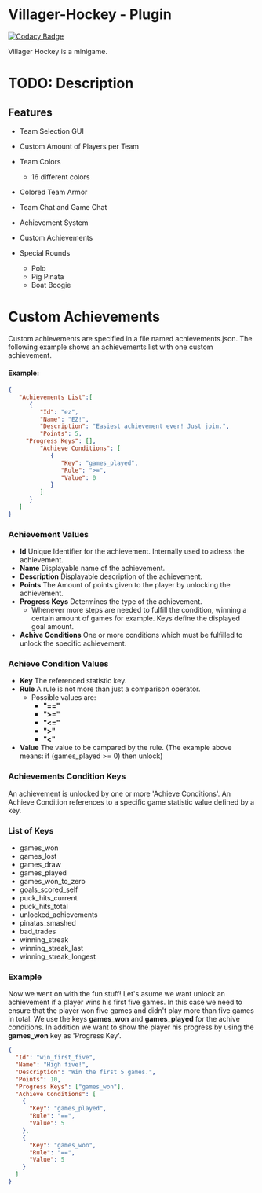 # Villager-Hockey - Plugin

[![Codacy Badge](https://api.codacy.com/project/badge/Grade/b6ceaca0c2b141cfbe8b0ab792ecaaf2)](https://app.codacy.com/gh/SimonAtelier/VillagerHockey?utm_source=github.com&utm_medium=referral&utm_content=SimonAtelier/VillagerHockey&utm_campaign=Badge_Grade_Settings)

Villager Hockey is a minigame.

# TODO: Description

## Features
- Team Selection GUI
- Custom Amount of Players per Team
- Team Colors
	* 16 different colors
- Colored Team Armor
- Team Chat and Game Chat

- Achievement System
- Custom Achievements
- Special Rounds
	* Polo
	* Pig Pinata
	* Boat Boogie
	
# Custom Achievements
Custom achievements are specified in a file named achievements.json.
The following example shows an achievements list with one custom achievement.
#### Example:
```json
{
   "Achievements List":[
      {
         "Id": "ez",
         "Name": "EZ!",
         "Description": "Easiest achievement ever! Just join.",
         "Points": 5,
	 "Progress Keys": [],
         "Achieve Conditions": [
            {
               "Key": "games_played",
               "Rule": ">=",
               "Value": 0
            }
         ]
      }
   ]
}
```
### Achievement Values
- **Id** Unique Identifier for the achievement. Internally used to adress the achievement. 
- **Name** Displayable name of the achievement.
- **Description** Displayable description of the achievement.
- **Points** The Amount of points given to the player by unlocking the achievement.
- **Progress Keys** Determines the type of the achievement.
	- Whenever more steps are needed to fulfill the condition, winning a certain amount of games for example. Keys define the displayed goal amount.
- **Achive Conditions** One or more conditions which must be fulfilled to unlock the specific achievement.

### Achieve Condition Values
- **Key** The referenced statistic key.
- **Rule** A rule is not more than just a comparison operator.
	- Possible values are:
		- **"=="**
		- **">="**
		- **"<="**
		- **">"**
		- **"<"**
- **Value** The value to be campared by the rule. (The example above means: if (games_played >= 0) then unlock)
		
### Achievements Condition Keys
An achievement is unlocked by one or more 'Achieve Conditions'. An Achieve Condition references to a specific game statistic value defined by a key.

### List of Keys
- games_won
- games_lost
- games_draw
- games_played
- games_won_to_zero
- goals_scored_self
- puck_hits_current
- puck_hits_total
- unlocked_achievements
- pinatas_smashed
- bad_trades
- winning_streak
- winning_streak_last
- winning_streak_longest

### Example
Now we went on with the fun stuff! Let's asume we want unlock an achievement if a player wins his first five games.
In this case we need to ensure that the player won five games and didn't play more than five games in total.
We use the keys **games_won** and **games_played** for the achive conditions. In addition we want to show the player his progress by using
the **games_won** key as 'Progress Key'.
```json
{
  "Id": "win_first_five",
  "Name": "High five!",
  "Description": "Win the first 5 games.",
  "Points": 10,
  "Progress Keys": ["games_won"],
  "Achieve Conditions": [
    {
      "Key": "games_played",
      "Rule": "==",
      "Value": 5
    },
    {
      "Key": "games_won",
      "Rule": "==",
      "Value": 5
    }
  ]
}
```



